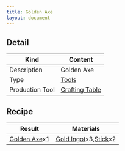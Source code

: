 ```yaml
---
title: Golden Axe
layout: document
---
```

## Detail

|Kind|Content|
|---|---|
|Description|Golden Axe|
|Type|[Tools](Tools)|
|Production Tool|[Crafting Table](Crafting_Table)|

## Recipe

|Result|Materials|
|---|---|
|[Golden Axe](Golden_Axe)x1|[Gold Ingot](Gold_Ingot)x3,[Stick](Stick)x2|
